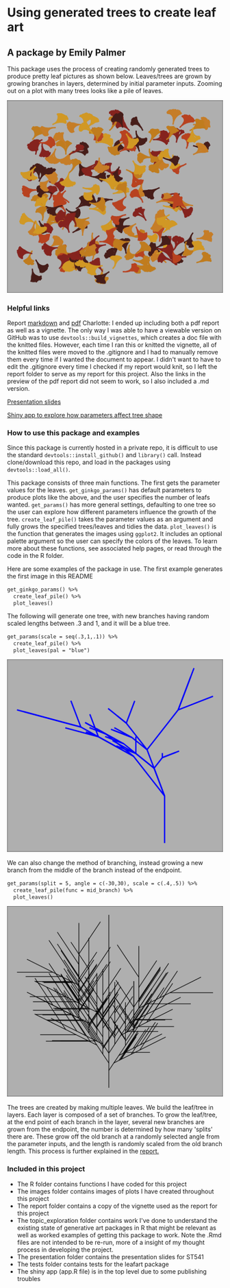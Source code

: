 # Using generated trees to create leaf art
## A package by Emily Palmer

This package uses the process of creating randomly generated trees to produce pretty leaf pictures as shown below. Leaves/trees are grown by growing branches in layers, determined by initial parameter inputs.  Zooming out on a plot with many trees looks like a pile of leaves.

![Ginkgo plot](/images/final_ginkgo_plot.png)

### Helpful links 

Report [markdown](/report/report.md) and [pdf](/report/report.pdf)
Charlotte: I ended up including both a pdf report as well as a vignette. The only way I was able to have a viewable version on GitHub was to use `devtools::build_vignettes`, which creates a doc file with the knitted files. However, each time I ran this or knitted the vignette, all of the knitted files were moved to the .gitignore and I had to manually remove them every time if I wanted the document to appear. I didn't want to have to edit the .gitignore every time I checked if my report would knit, so I left the report folder to serve as my report for this project. Also the links in the preview of the pdf report did not seem to work, so I also included a .md version.


[Presentation slides](/presentation/presentation_slides.pdf)

[Shiny app to explore how parameters affect tree shape](https://emilypalmer.shinyapps.io/empalmer-project-leafart/)



### How to use this package and examples 

Since this package is currently hosted in a private repo, it is difficult to use the standard `devtools::install_github()` and `library()` call. Instead clone/download this repo, and load in the packages using `devtools::load_all()`. 

This package consists of three main functions. The first gets the parameter values for the leaves. `get_ginkgo_params()` has default parameters to produce plots like the above, and the user specifies the number of leafs wanted. `get_params()` has more general settings, defaulting to one tree so the user can explore how different parameters influence the growth of the tree. `create_leaf_pile()` takes the parameter values as an argument and fully grows the specified trees/leaves and tidies the data. `plot_leaves()` is the function that generates the images using `ggplot2`. It includes an optional palette argument so the user can specify the colors of the leaves. To learn more about these functions, see associated help pages, or read through the code in the R folder.

Here are some examples of the package in use. The first example generates the first image in this README 

```
get_ginkgo_params() %>% 
  create_leaf_pile() %>% 
  plot_leaves()
```

The following will generate one tree, with new branches having random scaled lengths between .3 and 1, and it will be a blue tree.

```
get_params(scale = seq(.3,1,.1)) %>% 
  create_leaf_pile() %>% 
  plot_leaves(pal = "blue")
```

![](/images/blue_tree.png)

We can also change the method of branching, instead growing a new branch from the middle of the branch instead of the endpoint.

```
get_params(split = 5, angle = c(-30,30), scale = c(.4,.5)) %>%
  create_leaf_pile(func = mid_branch) %>% 
  plot_leaves()
```


![](/images/midbranch.png)

The trees are created by making multiple leaves. We build the leaf/tree in layers. Each layer is composed of a set of branches. To grow the leaf/tree, at the end point of each branch in the layer, several new branches are grown from the endpoint, the number is determined by how many 'splits' there are. These grow off the old branch at a randomly selected angle from the parameter inputs, and the length is randomly scaled from the old branch length. 
This process is further explained in the [report.](/report/report.pdf)

### Included in this project

- The R folder contains functions I have coded for this project
- The images folder contains images of plots I have created throughout this project
- The report folder contains a copy of the vignette used as the report for this project
- The topic_exploration folder contains work I've done to understand the existing state of generative art packages in R that might be relevant as well as worked examples of getting this package to work. Note the .Rmd files are not intended to be re-run, more of a insight of my thought process in developing the project. 
- The presentation folder contains the presentation slides for ST541
- The tests folder contains tests for the leafart package
- The shiny app (app.R file) is in the top level due to some publishing troubles


